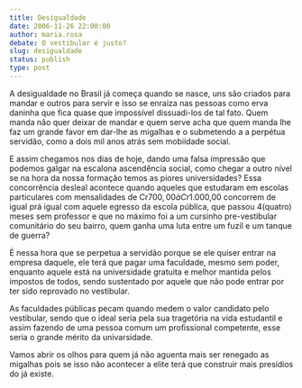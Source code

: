 ```yaml
---
title: Desigualdade
date: 2006-11-26 22:00:00
author: maria.rosa
debate: O vestibular é justo?
slug: desigualdade
status: publish 
type: post
---
```


A desigualdade no Brasil já começa quando se nasce, uns são criados para mandar e outros para servir e isso se enraiza nas pessoas como erva daninha que fica quase que impossível dissuadi-los de tal fato. Quem manda não quer deixar de mandar e quem serve acha que quem manda lhe faz um grande favor em dar-lhe as migalhas e o submetendo a a perpétua servidão, como a dois mil anos atrás sem mobiidade social.  

E assim chegamos nos dias de hoje, dando uma falsa impressão que podemos galgar na escalona ascendência social, como chegar a outro nível se na hora da nossa formação temos as piores universidades? Essa concorrência desleal acontece quando aqueles que estudaram em escolas particulares com mensalidades de Cr$700,00 à Cr$1.000,00 concorrem de igual prá igual com aquele egresso da escola pública, que passou 4(quatro) meses sem professor e que no máximo foi a um cursinho pre-vestibular comunitário do seu bairro, quem ganha uma luta entre um fuzíl e um tanque de guerra?  

É nessa hora que se perpetua a servidão porque se ele quiser entrar na empresa daquele, ele terá que pagar uma faculdade, mesmo sem poder, enquanto aquele está na universidade gratuita e melhor mantida pelos impostos de todos, sendo sustentado por aquele que não pode entrar por ter sido reprovado no vestibular.  

As faculdades públicas pecam quando medem o valor candidato pelo vestibular, sendo que o ideal seria pela sua tragetória na vida estudantil e assim fazendo de uma pessoa comum um profissional competente, esse seria o grande mérito da univarsidade.  

Vamos abrir os olhos para quem já não aguenta mais ser renegado as migalhas pois se isso não acontecer a elite terá que construir mais presídios do já existe.
